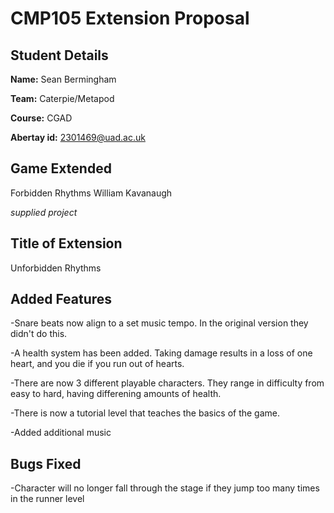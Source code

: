 # CMP105 Extension Proposal

## Student Details

**Name:** Sean Bermingham

**Team:** Caterpie/Metapod

**Course:** CGAD

**Abertay id:** 2301469@uad.ac.uk

## Game Extended

Forbidden Rhythms
William Kavanaugh

_supplied project_ 

## Title of Extension

Unforbidden Rhythms

## Added Features

-Snare beats now align to a set music tempo. In the original version they didn't do this.

-A health system has been added. Taking damage results in a loss of one heart, and you die if you run out of hearts.

-There are now 3 different playable characters. They range in difficulty from easy to hard, having differening amounts of health.

-There is now a tutorial level that teaches the basics of the game.

-Added additional music

## Bugs Fixed

-Character will no longer fall through the stage if they jump too many times in the runner level